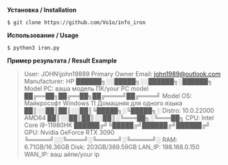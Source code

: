 **Установка / Installation**

    $ git clone https://github.com/Vo1o/info_iron

**Использование / Usage**

    $ python3 iron.py

**Пример результата / Result Example**
                                    
> User: JOHN\john19889
> Primary Owner Email: john1989@outlook.com
> Manufacturer: HP
> ██████╗░░█████╗░░██████╗░██████╗       Model PC: ваша модель ПК/your PC model
> ██╔══██╗██╔══██╗██╔════╝██╔════╝       Model OS: Майкрософт Windows 11 Домашняя для одного языка
> ██║░░██║██║░░██║╚█████╗░╚█████╗░       Distro: 10.0.22000 AMD64
> ██║░░██║██║░░██║░╚═══██╗░╚═══██╗       CPU:  Intel Core i9-11980HK
> ██████╔╝╚█████╔╝██████╔╝██████╔╝       GPU: Nvidia GeForce RTX 3090
> ╚═════╝░░╚════╝░╚═════╝░╚═════╝░       RAM: 6.71GB/16.36GB
>                                        Disk: 203GB/389.59GB
>                                        LAN_IP: 198.168.0.150
>                                        WAN_IP: ваш айпи/your ip
